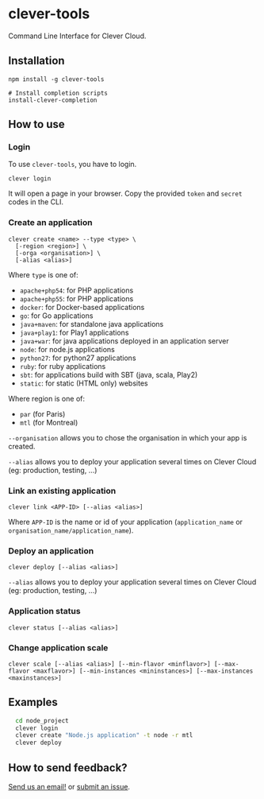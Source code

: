 clever-tools
============

Command Line Interface for Clever Cloud.

## Installation

```
npm install -g clever-tools

# Install completion scripts
install-clever-completion
```

## How to use

### Login

To use `clever-tools`, you have to login.

```
clever login
```

It will open a page in your browser. Copy the provided `token` and `secret`
codes in the CLI.

### Create an application

```
clever create <name> --type <type> \
  [-region <region>] \
  [-orga <organisation>] \
  [-alias <alias>]
```

Where `type` is one of:

 - `apache+php54`: for PHP applications
 - `apache+php55`: for PHP applications
 - `docker`: for Docker-based applications
 - `go`: for Go applications
 - `java+maven`: for standalone java applications
 - `java+play1`: for Play1 applications
 - `java+war`: for java applications deployed in an application server
 - `node`: for node.js applications
 - `python27`: for python27 applications
 - `ruby`: for ruby applications
 - `sbt`: for applications build with SBT (java, scala, Play2)
 - `static`: for static (HTML only) websites

Where region is one of:

 - `par` (for Paris)
 - `mtl` (for Montreal)

`--organisation` allows you to chose the organisation in which your app is
created.

`--alias` allows you to deploy your application several times on Clever Cloud
(eg: production, testing, …)

### Link an existing application

```
clever link <APP-ID> [--alias <alias>]
```

Where `APP-ID` is the name or id of your application (`application_name` or
`organisation_name/application_name`).

### Deploy an application

```
clever deploy [--alias <alias>]
```

`--alias` allows you to deploy your application several times on Clever Cloud
(eg: production, testing, …)

### Application status

```
clever status [--alias <alias>]
```

### Change application scale

```
clever scale [--alias <alias>] [--min-flavor <minflavor>] [--max-flavor <maxflavor>] [--min-instances <mininstances>] [--max-instances <maxinstances>]
```

## Examples

```sh
  cd node_project
  clever login
  clever create "Node.js application" -t node -r mtl
  clever deploy
```

## How to send feedback?

[Send us an email!](mailto:support@clever-cloud.com) or [submit an issue](https://github.com/CleverCloud/clever-tools/issues).
